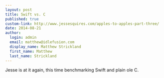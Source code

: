 ```yaml
--- 
layout: post
title: Swift vs. C
published: true
custom-link: http://www.jessesquires.com/apples-to-apples-part-three/
date: 2014-08-21
author:
  login: admin
  email: matthew@idlefusion.com
  display_name: Matthew Strickland
  first_name: Matthew
  last_name: Strickland
---
```

Jesse is at it again, this time benchmarking Swift and plain ole C. 
